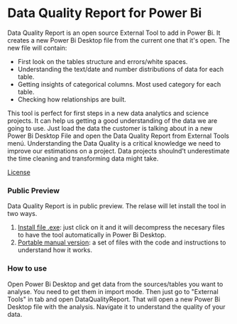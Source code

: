 # Data Quality Report for Power Bi
Data Quality Report is an open source External Tool to add in Power Bi. It creates a new Power Bi Desktop file from the current one that it's open.
The new file will contain:
- First look on the tables structure and errors/white spaces.
- Understanding the text/date and number distributions of data for each table.
- Getting insights of categorical columns. Most used category for each table.
- Checking how relationships are built.

This tool is perfect for first steps in a new data analytics and science projects. It can help us getting a good understanding of the data we are going to use. Just load the data the customer is talking about in a new Power Bi Desktop File and open the Data Quality Report from External Tools menú.
Understanding the Data Quality is a critical knowledge we need to improve our estimations on a project. Data projects shoulnd't underestimate the time cleaning and transforming data might take.

<a href="https://github.com/ladataweb/data-quality-report/blob/main/LICENSE" target="_blank">License</a>

### Public Preview

Data Quality Report is in public preview. The relase will let install the tool in two ways.
1. <a href="https://github.com/ladataweb/data-quality-report/releases/tag/v0.1">Install file .exe</a>: just click on it and it will decompress the necesary files to have the tool automatically in Power Bi Desktop.
2. <a href="https://github.com/ladataweb/data-quality-report/releases/tag/v0.1">Portable manual version</a>: a set of files with the code and instructions to understand how it works.

### How to use
Open Power Bi Desktop and get data from the sources/tables you want to analyse. You need to get them in import mode. Then just go to "External Tools" in tab and open DataQualityReport.
That will open a new Power Bi Desktop file with the analysis. Navigate it to understand the quality of your data.